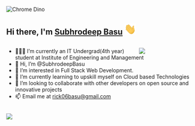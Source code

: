![Chrome Dino](https://mir-s3-cdn-cf.behance.net/project_modules/max_1200/4ff07986208593.5d9a654e92f36.gif)


<h2 align="left">Hi there, I'm <a href="https://www.linkedin.com/in/basusubhrodeep/" target="_blank" rel="noopener noreferrer">Subhrodeep Basu</a> <img src="https://raw.githubusercontent.com/ABSphreak/ABSphreak/master/gifs/Hi.gif" height="30" />
 
<a href="https://github.com/ShravanSeth"><img align='right' src='https://s7.gifyu.com/images/github.gif' width='150"'></a></h2>
- 
- 👨🏽‍💻 I’m currently an IT Undergrad(4th year) student at Institute of Engineering and Management
- 👋 Hi, I’m @SubhrodeepBasu
- 👀 I’m interested in Full Stack Web Development.
- 🌱 I’m currently learning to upskill myself on Cloud based Technologies
- 💞️ I’m looking to collaborate with other developers on open source and innovative projects
- 📫 Email me at rick06basu@gmail.com
 
<br>
 
 <img src="https://github-readme-stats.vercel.app/api?username=SBasu-7870&&show_icons=true&title_color=ffffff&icon_color=bb2acf&text_color=daf7dc&bg_color=151515">


<!---
SBasu-7870/SBasu-7870 is a ✨ special ✨ repository because its `README.md` (this file) appears on your GitHub profile.
You can click the Preview link to take a look at your changes.
--->
